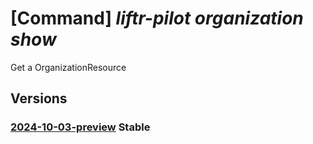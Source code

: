 # [Command] _liftr-pilot organization show_

Get a OrganizationResource

## Versions

### [2024-10-03-preview](/Resources/mgmt-plane/L3N1YnNjcmlwdGlvbnMve30vcmVzb3VyY2Vncm91cHMve30vcHJvdmlkZXJzL21pY3Jvc29mdC5saWZ0cnBpbG90L29yZ2FuaXphdGlvbnMve30=/2024-10-03-preview.xml) **Stable**

<!-- mgmt-plane /subscriptions/{}/resourcegroups/{}/providers/microsoft.liftrpilot/organizations/{} 2024-10-03-preview -->

